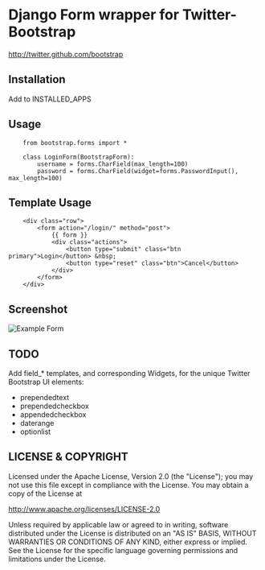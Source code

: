 Django Form wrapper for Twitter-Bootstrap
=========================================
http://twitter.github.com/bootstrap

Installation
------------
Add to INSTALLED_APPS


Usage
-----
        from bootstrap.forms import *

        class LoginForm(BootstrapForm):
            username = forms.CharField(max_length=100)
            password = forms.CharField(widget=forms.PasswordInput(), max_length=100)



Template Usage
--------------

        <div class="row">
            <form action="/login/" method="post">
                {{ form }}
                <div class="actions">
                    <button type="submit" class="btn primary">Login</button> &nbsp;
                    <button type="reset" class="btn">Cancel</button>
                </div>
            </form>
        </div>


Screenshot
----------
![Example Form](http://i.imgur.com/lJEok.png)


TODO
----
Add field_* templates, and corresponding Widgets, for the unique Twitter
Bootstrap UI elements:

* prependedtext
* prependedcheckbox
* appendedcheckbox
* daterange
* optionlist


LICENSE &amp; COPYRIGHT
-----------------------

Licensed under the Apache License, Version 2.0 (the "License");
you may not use this file except in compliance with the License.
You may obtain a copy of the License at

http://www.apache.org/licenses/LICENSE-2.0

Unless required by applicable law or agreed to in writing, software
distributed under the License is distributed on an "AS IS" BASIS,
WITHOUT WARRANTIES OR CONDITIONS OF ANY KIND, either express or implied.
See the License for the specific language governing permissions and
limitations under the License.
